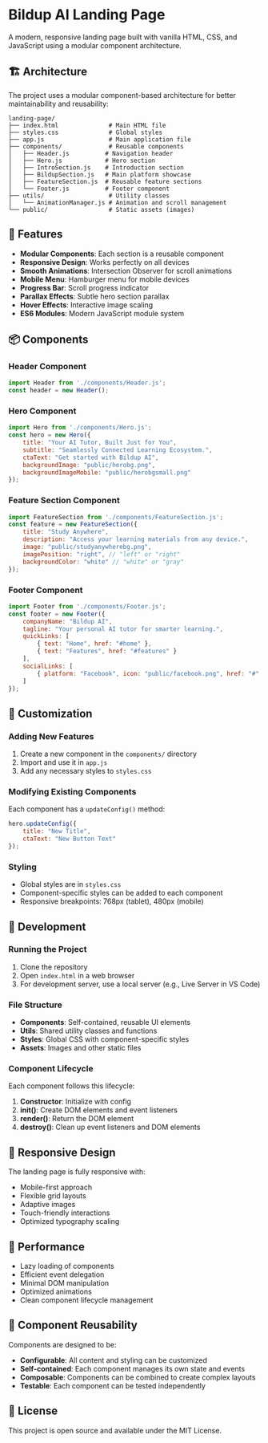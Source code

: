# Bildup AI Landing Page

A modern, responsive landing page built with vanilla HTML, CSS, and JavaScript using a modular component architecture.

## 🏗️ Architecture

The project uses a modular component-based architecture for better maintainability and reusability:

```
landing-page/
├── index.html              # Main HTML file
├── styles.css              # Global styles
├── app.js                  # Main application file
├── components/             # Reusable components
│   ├── Header.js          # Navigation header
│   ├── Hero.js            # Hero section
│   ├── IntroSection.js    # Introduction section
│   ├── BildupSection.js   # Main platform showcase
│   ├── FeatureSection.js  # Reusable feature sections
│   └── Footer.js          # Footer component
├── utils/                  # Utility classes
│   └── AnimationManager.js # Animation and scroll management
└── public/                 # Static assets (images)
```

## 🚀 Features

- **Modular Components**: Each section is a reusable component
- **Responsive Design**: Works perfectly on all devices
- **Smooth Animations**: Intersection Observer for scroll animations
- **Mobile Menu**: Hamburger menu for mobile devices
- **Progress Bar**: Scroll progress indicator
- **Parallax Effects**: Subtle hero section parallax
- **Hover Effects**: Interactive image scaling
- **ES6 Modules**: Modern JavaScript module system

## 📦 Components

### Header Component
```javascript
import Header from './components/Header.js';
const header = new Header();
```

### Hero Component
```javascript
import Hero from './components/Hero.js';
const hero = new Hero({
    title: "Your AI Tutor, Built Just for You",
    subtitle: "Seamlessly Connected Learning Ecosystem.",
    ctaText: "Get started with Bildup AI",
    backgroundImage: "public/herobg.png",
    backgroundImageMobile: "public/herobgsmall.png"
});
```

### Feature Section Component
```javascript
import FeatureSection from './components/FeatureSection.js';
const feature = new FeatureSection({
    title: "Study Anywhere",
    description: "Access your learning materials from any device.",
    image: "public/studyanywherebg.png",
    imagePosition: "right", // "left" or "right"
    backgroundColor: "white" // "white" or "gray"
});
```

### Footer Component
```javascript
import Footer from './components/Footer.js';
const footer = new Footer({
    companyName: "Bildup AI",
    tagline: "Your personal AI tutor for smarter learning.",
    quickLinks: [
        { text: "Home", href: "#home" },
        { text: "Features", href: "#features" }
    ],
    socialLinks: [
        { platform: "Facebook", icon: "public/facebook.png", href: "#" }
    ]
});
```

## 🎨 Customization

### Adding New Features
1. Create a new component in the `components/` directory
2. Import and use it in `app.js`
3. Add any necessary styles to `styles.css`

### Modifying Existing Components
Each component has a `updateConfig()` method:
```javascript
hero.updateConfig({
    title: "New Title",
    ctaText: "New Button Text"
});
```

### Styling
- Global styles are in `styles.css`
- Component-specific styles can be added to each component
- Responsive breakpoints: 768px (tablet), 480px (mobile)

## 🔧 Development

### Running the Project
1. Clone the repository
2. Open `index.html` in a web browser
3. For development server, use a local server (e.g., Live Server in VS Code)

### File Structure
- **Components**: Self-contained, reusable UI elements
- **Utils**: Shared utility classes and functions
- **Styles**: Global CSS with component-specific styles
- **Assets**: Images and other static files

### Component Lifecycle
Each component follows this lifecycle:
1. **Constructor**: Initialize with config
2. **init()**: Create DOM elements and event listeners
3. **render()**: Return the DOM element
4. **destroy()**: Clean up event listeners and DOM elements

## 📱 Responsive Design

The landing page is fully responsive with:
- Mobile-first approach
- Flexible grid layouts
- Adaptive images
- Touch-friendly interactions
- Optimized typography scaling

## 🎯 Performance

- Lazy loading of components
- Efficient event delegation
- Minimal DOM manipulation
- Optimized animations
- Clean component lifecycle management

## 🔄 Component Reusability

Components are designed to be:
- **Configurable**: All content and styling can be customized
- **Self-contained**: Each component manages its own state and events
- **Composable**: Components can be combined to create complex layouts
- **Testable**: Each component can be tested independently

## 📄 License

This project is open source and available under the MIT License. 